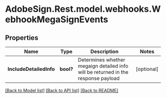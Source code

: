 # AdobeSign.Rest.model.webhooks.WebhookMegaSignEvents
## Properties

Name | Type | Description | Notes
------------ | ------------- | ------------- | -------------
**IncludeDetailedInfo** | **bool?** | Determines whether megaign detailed info will be returned in the response payload | [optional] 

[[Back to Model list]](../README.md#documentation-for-models) [[Back to API list]](../README.md#documentation-for-api-endpoints) [[Back to README]](../README.md)

